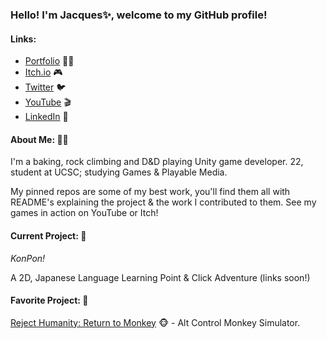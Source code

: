### Hello! I'm Jacques✨, welcome to my GitHub profile!

#### **Links:**
- [Portfolio](https://sites.google.com/view/jacquesvisserjnr) 🧑‍💻 
- [Itch.io](https://jacquesjnr.itch.io) 🎮 
- [Twitter](https://twitter.com/JacquesVJr)  🐦 
- [YouTube](https://www.youtube.com/channel/UC4c3NKjS2vlJP4EkRqbB-jQ) 🎬
- [LinkedIn](https://www.linkedin.com/in/jacques-visser-b09786154/) 💼 

#### **About Me:** 🏳️‍🌈

I'm a baking, rock climbing and D&D playing Unity game developer. 22, student at UCSC; studying Games & Playable Media.

My pinned repos are some of my best work, you'll find them all with README's explaining the project & the work I contributed to them. See my games in action on YouTube or Itch!

#### **Current Project:** 🚧
*KonPon!* 

A 2D, Japanese Language Learning Point & Click Adventure (links soon!)

#### **Favorite Project:** 🙌
[Reject Humanity: Return to Monkey](https://github.com/JacquesJnr/GAME-202-Reject-Humanity ) 🐵 - Alt Control Monkey Simulator.
